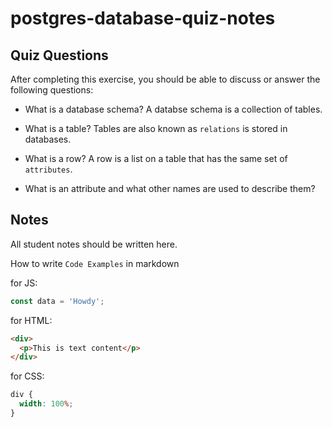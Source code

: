 # postgres-database-quiz-notes

## Quiz Questions

After completing this exercise, you should be able to discuss or answer the following questions:

- What is a database schema?
  A databse schema is a collection of tables.

- What is a table?
  Tables are also known as `relations` is stored in databases.

- What is a row?
  A row is a list on a table that has the same set of `attributes`.

- What is an attribute and what other names are used to describe them?

## Notes

All student notes should be written here.

How to write `Code Examples` in markdown

for JS:

```javascript
const data = 'Howdy';
```

for HTML:

```html
<div>
  <p>This is text content</p>
</div>
```

for CSS:

```css
div {
  width: 100%;
}
```
